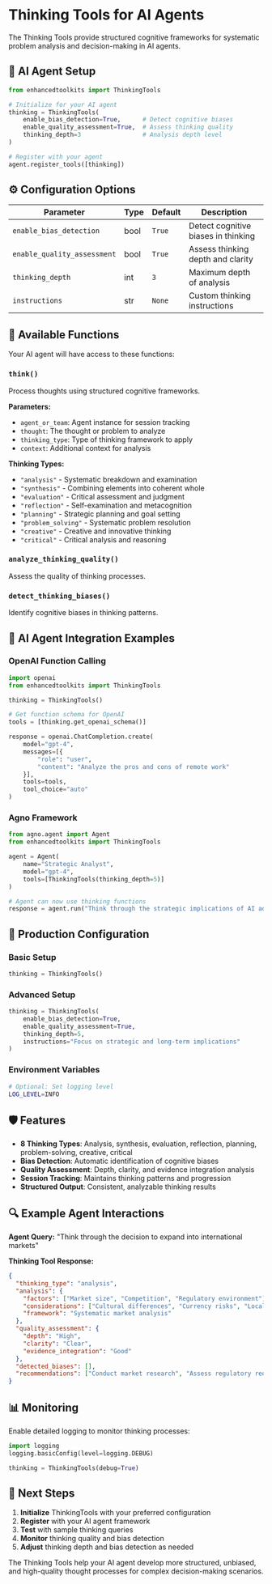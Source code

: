 # Thinking Tools for AI Agents

The Thinking Tools provide structured cognitive frameworks for systematic problem analysis and decision-making in AI agents.

## 🤖 AI Agent Setup

```python
from enhancedtoolkits import ThinkingTools

# Initialize for your AI agent
thinking = ThinkingTools(
    enable_bias_detection=True,      # Detect cognitive biases
    enable_quality_assessment=True,  # Assess thinking quality
    thinking_depth=3                 # Analysis depth level
)

# Register with your agent
agent.register_tools([thinking])
```

## ⚙️ Configuration Options

| Parameter | Type | Default | Description |
|-----------|------|---------|-------------|
| `enable_bias_detection` | bool | `True` | Detect cognitive biases in thinking |
| `enable_quality_assessment` | bool | `True` | Assess thinking depth and clarity |
| `thinking_depth` | int | `3` | Maximum depth of analysis |
| `instructions` | str | `None` | Custom thinking instructions |

## 🧠 Available Functions

Your AI agent will have access to these functions:

### `think()`
Process thoughts using structured cognitive frameworks.

**Parameters:**
- `agent_or_team`: Agent instance for session tracking
- `thought`: The thought or problem to analyze
- `thinking_type`: Type of thinking framework to apply
- `context`: Additional context for analysis

**Thinking Types:**
- `"analysis"` - Systematic breakdown and examination
- `"synthesis"` - Combining elements into coherent whole
- `"evaluation"` - Critical assessment and judgment
- `"reflection"` - Self-examination and metacognition
- `"planning"` - Strategic planning and goal setting
- `"problem_solving"` - Systematic problem resolution
- `"creative"` - Creative and innovative thinking
- `"critical"` - Critical analysis and reasoning

### `analyze_thinking_quality()`
Assess the quality of thinking processes.

### `detect_thinking_biases()`
Identify cognitive biases in thinking patterns.

## 🎯 AI Agent Integration Examples

### OpenAI Function Calling
```python
import openai
from enhancedtoolkits import ThinkingTools

thinking = ThinkingTools()

# Get function schema for OpenAI
tools = [thinking.get_openai_schema()]

response = openai.ChatCompletion.create(
    model="gpt-4",
    messages=[{
        "role": "user", 
        "content": "Analyze the pros and cons of remote work"
    }],
    tools=tools,
    tool_choice="auto"
)
```

### Agno Framework
```python
from agno.agent import Agent
from enhancedtoolkits import ThinkingTools

agent = Agent(
    name="Strategic Analyst",
    model="gpt-4",
    tools=[ThinkingTools(thinking_depth=5)]
)

# Agent can now use thinking functions
response = agent.run("Think through the strategic implications of AI adoption")
```

## 🔧 Production Configuration

### Basic Setup
```python
thinking = ThinkingTools()
```

### Advanced Setup
```python
thinking = ThinkingTools(
    enable_bias_detection=True,
    enable_quality_assessment=True,
    thinking_depth=5,
    instructions="Focus on strategic and long-term implications"
)
```

### Environment Variables
```bash
# Optional: Set logging level
LOG_LEVEL=INFO
```

## 🛡️ Features

- **8 Thinking Types**: Analysis, synthesis, evaluation, reflection, planning, problem-solving, creative, critical
- **Bias Detection**: Automatic identification of cognitive biases
- **Quality Assessment**: Depth, clarity, and evidence integration analysis
- **Session Tracking**: Maintains thinking patterns and progression
- **Structured Output**: Consistent, analyzable thinking results

## 🔍 Example Agent Interactions

**Agent Query:** "Think through the decision to expand into international markets"

**Thinking Tool Response:**
```json
{
  "thinking_type": "analysis",
  "analysis": {
    "factors": ["Market size", "Competition", "Regulatory environment"],
    "considerations": ["Cultural differences", "Currency risks", "Local partnerships"],
    "framework": "Systematic market analysis"
  },
  "quality_assessment": {
    "depth": "High",
    "clarity": "Clear",
    "evidence_integration": "Good"
  },
  "detected_biases": [],
  "recommendations": ["Conduct market research", "Assess regulatory requirements"]
}
```

## 📊 Monitoring

Enable detailed logging to monitor thinking processes:
```python
import logging
logging.basicConfig(level=logging.DEBUG)

thinking = ThinkingTools(debug=True)
```

## 🚀 Next Steps

1. **Initialize** ThinkingTools with your preferred configuration
2. **Register** with your AI agent framework
3. **Test** with sample thinking queries
4. **Monitor** thinking quality and bias detection
5. **Adjust** thinking depth and bias detection as needed

The Thinking Tools help your AI agent develop more structured, unbiased, and high-quality thought processes for complex decision-making scenarios.